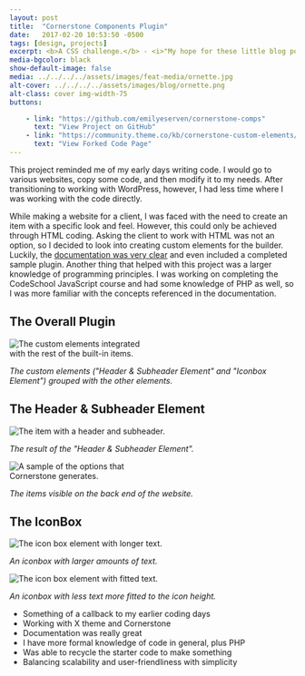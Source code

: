 ```yaml
---
layout: post
title:  "Cornerstone Components Plugin"
date:   2017-02-20 10:53:50 -0500
tags: [design, projects]
excerpt: <b>A CSS challenge.</b> - <i>"My hope for these little blog posts is to document my process and hopefully be able to learn from it in retrospect when I do another portfolio."</i>
media-bgcolor: black
show-default-image: false
media: ../../../../assets/images/feat-media/ornette.jpg
alt-cover: ../../../../assets/images/blog/ornette.png
alt-class: cover img-width-75
buttons:

    - link: "https://github.com/emilyeserven/cornerstone-comps"
      text: "View Project on GitHub"
    - link: "https://community.theme.co/kb/cornerstone-custom-elements/"
      text: "View Forked Code Page"
---
```


This project reminded me of my early days writing code. I would go to various websites, copy some code, and then modify it to my needs. After transitioning to working with WordPress, however, I had less time where I was working with the code directly.

While making a website for a client, I was faced with the need to create an item with a specific look and feel. However, this could only be achieved through HTML coding. Asking the client to work with HTML was not an option, so I decided to look into creating custom elements for the builder. Luckily, the [documentation was very clear](https://community.theme.co/kb/cornerstone-custom-elements/) and even included a completed sample plugin. Another thing that helped with this project was a larger knowledge of programming principles. I was working on completing the CodeSchool JavaScript course and had some knowledge of PHP as well, so I was more familiar with the concepts referenced in the documentation.

## The Overall Plugin

<img src="../../../../assets/images/blog/cornerstone-icons-full.png" alt="The custom elements integrated with the rest of the built-in items." style="max-width:250px;" />

*The custom elements ("Header & Subheader Element" and "Iconbox Element") grouped with the other elements.*

## The Header & Subheader Element

<img src="../../../../assets/images/blog/cornerstone-header-subheader.png" alt="The item with a header and subheader." style="max-width: 500px;" />

*The result of the "Header & Subheader Element".*

<img src="../../../../assets/images/blog/cornerstone-option-sample.png" alt="A sample of the options that Cornerstone generates." style="max-width: 250px;" />

*The items visible on the back end of the website.*

## The IconBox

<img src="../../../../assets/images/blog/cornerstone-iconbox-long.png" alt="The icon box element with longer text." style="max-width: 750px;" />

*An iconbox with larger amounts of text.*

<img src="../../../../assets/images/blog/cornerstone-iconbox-short.png" alt="The icon box element with fitted text." style="max-width: 375px;" />

*An iconbox with less text more fitted to the icon height.*

* Something of a callback to my earlier coding days
* Working with X theme and Cornerstone
* Documentation was really great
* I have more formal knowledge of code in general, plus PHP
* Was able to recycle the starter code to make something
* Balancing scalability and user-friendliness with simplicity
